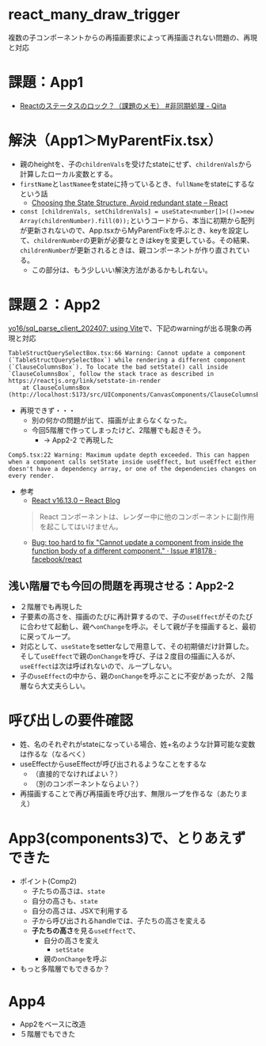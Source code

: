 # react_many_draw_trigger
複数の子コンポーネントからの再描画要求によって再描画されない問題の、再現と対応

# 課題：App1
- [Reactのステータスのロック？（課題のメモ） #非同期処理 - Qiita](https://qiita.com/yo16/items/e96814ce2154abad937c)

# 解決（App1＞MyParentFix.tsx）
- 親のheightを、子の`childrenVals`を受けたstateにせず、`childrenVals`から計算したローカル変数とする。
- `firstName`と`lastNamee`をstateに持っているとき、`fullName`をstateにするなという話
    - [Choosing the State Structure, Avoid redundant state – React](https://react.dev/learn/choosing-the-state-structure#avoid-redundant-state)
- `const [childrenVals, setChildrenVals] = useState<number[]>(()=>new Array(childrenNumber).fill(0));`というコードから、本当に初期から配列が更新されないので、App.tsxからMyParentFixを呼ぶとき、keyを設定して、`childrenNumber`の更新が必要なときはkeyを変更している。その結果、`childrenNumber`が更新されるときは、親コンポーネントが作り直されている。
    - この部分は、もう少しいい解決方法があるかもしれない。

# 課題２：App2
[yo16/sql_parse_client_202407: using Vite](https://github.com/yo16/sql_parse_client_202407)で、下記のwarningが出る現象の再現と対応
```
TableStructQuerySelectBox.tsx:66 Warning: Cannot update a component (`TableStructQuerySelectBox`) while rendering a different component (`ClauseColumnsBox`). To locate the bad setState() call inside `ClauseColumnsBox`, follow the stack trace as described in https://reactjs.org/link/setstate-in-render
    at ClauseColumnsBox (http://localhost:5173/src/UIComponents/CanvasComponents/ClauseColumnsBox.tsx:28:3)
```
- 再現できず・・・
    - 別の何かの問題が出て、描画が止まらなくなった。
    - 今回5階層で作ってしまったけど、2階層でも起きそう。
        - → App2-2 で再現した
```
Comp5.tsx:22 Warning: Maximum update depth exceeded. This can happen when a component calls setState inside useEffect, but useEffect either doesn't have a dependency array, or one of the dependencies changes on every render.
```
- 参考
    - [React v16.13.0 – React Blog](https://ja.legacy.reactjs.org/blog/2020/02/26/react-v16.13.0.html#warnings-for-some-updates-during-render)
    > React コンポーネントは、レンダー中に他のコンポーネントに副作用を起こしてはいけません。
    - [Bug: too hard to fix "Cannot update a component from inside the function body of a different component." · Issue #18178 · facebook/react](https://github.com/facebook/react/issues/18178#issuecomment-595846312)

## 浅い階層でも今回の問題を再現させる：App2-2
- ２階層でも再現した
- 子要素の高さを、描画のたびに再計算するので、子の`useEffect`がそのたびに合わせて起動し、親へ`onChange`を呼ぶ。そして親が子を描画すると、最初に戻ってループ。
- 対応として、`useState`をsetterなしで用意して、その初期値だけ計算した。そして`useEffect`で親の`onChange`を呼び、子は２度目の描画に入るが、`useEffect`は次は呼ばれないので、ループしない。
- 子の`useEffect`の中から、親の`onChange`を呼ぶことに不安があったが、２階層なら大丈夫らしい。

# 呼び出しの要件確認
- 姓、名のそれぞれがstateになっている場合、姓+名のような計算可能な変数は作るな（なるべく）
- useEffectからuseEffectが呼び出されるようなことをするな
    - （直接的でなければよい？）
    - （別のコンポーネントならよい？）
- 再描画することで再び再描画を呼び出す、無限ループを作るな（あたりまえ）


# App3(components3)で、とりあえずできた
- ポイント(Comp2)
    - 子たちの高さは、`state`
    - 自分の高さも、`state`
    - 自分の高さは、JSXで利用する
    - 子から呼び出されるhandleでは、子たちの高さを変える
    - **子たちの高さ**を見る`useEffect`で、
        - 自分の高さを変え
            - `setState`
        - 親の`onChange`を呼ぶ
- もっと多階層でもできるか？

# App4
- App2をベースに改造
- ５階層でもできた
